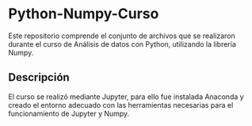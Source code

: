 # Python-Numpy-Curso
Este repositorio comprende el conjunto de archivos que se realizaron durante el curso de Análisis de datos con Python, utilizando la librería Numpy.

## Descripción
El curso se realizó mediante Jupyter, para ello fue instalada Anaconda y creado el entorno adecuado con las herramientas necesarias para el funcionamiento de Jupyter y Numpy.
